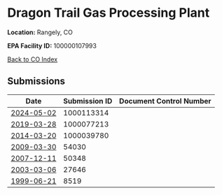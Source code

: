 # Dragon Trail Gas Processing Plant

**Location:** Rangely, CO

**EPA Facility ID:** 100000107993

[Back to CO Index](../../index.md)

## Submissions

| Date | Submission ID | Document Control Number |
|------|--------------|-------------------------|
| [2024-05-02](submissions/1000113314.md) | 1000113314 |  |
| [2019-03-28](submissions/1000077213.md) | 1000077213 |  |
| [2014-03-20](submissions/1000039780.md) | 1000039780 |  |
| [2009-03-30](submissions/54030.md) | 54030 |  |
| [2007-12-11](submissions/50348.md) | 50348 |  |
| [2003-03-06](submissions/27646.md) | 27646 |  |
| [1999-06-21](submissions/8519.md) | 8519 |  |
